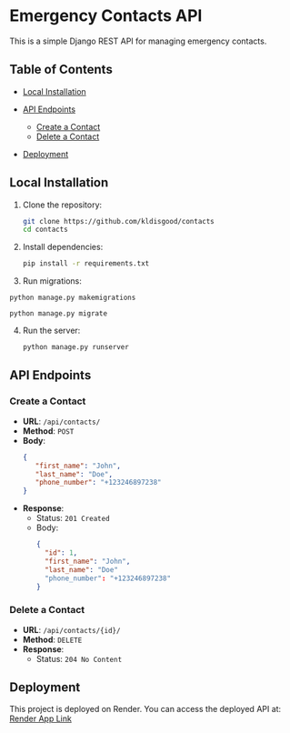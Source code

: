 # Emergency  Contacts API

This is a simple Django REST API for managing emergency contacts.

## Table of Contents
- [Local Installation](#Local-Installation)

- [API Endpoints](#api-endpoints)
  - [Create a Contact](#create-a-contact)
  - [Delete a Contact](#delete-a-contact)
- [Deployment](##deployment)

## Local Installation

1. Clone the repository:
   ```bash
   git clone https://github.com/kldisgood/contacts
   cd contacts
   ```


2. Install dependencies:
   ```bash
   pip install -r requirements.txt
   ```

3. Run migrations:

  ```
  python manage.py makemigrations
   ```
   ```
   python manage.py migrate
   ```



4. Run the server:
   ```bash
   python manage.py runserver
   ```

## API Endpoints

### Create a Contact

- **URL**: `/api/contacts/`
- **Method**: `POST`
- **Body**:
   ```json
   {
      "first_name": "John",
      "last_name": "Doe",
      "phone_number": "+123246897238"
   }
   ```
- **Response**: 
  - Status: `201 Created`
  - Body:
    ```json
    {
      "id": 1,
      "first_name": "John",
      "last_name": "Doe"
      "phone_number": "+123246897238"
    }
    ```


### Delete a Contact

- **URL**: `/api/contacts/{id}/`
- **Method**: `DELETE`
- **Response**:
  - Status: `204 No Content`

## Deployment

This project is deployed on Render. You can access the deployed API at: [Render App Link](https://contacts-ec0k.onrender.com)


